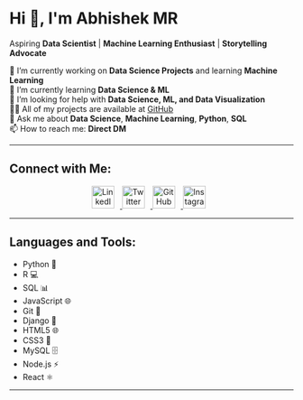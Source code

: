 # Hi 👋, I'm Abhishek MR

Aspiring **Data Scientist** | **Machine Learning Enthusiast** | **Storytelling Advocate**

🔭 I’m currently working on **Data Science Projects** and learning **Machine Learning**  
🌱 I’m currently learning **Data Science & ML**  
🤝 I’m looking for help with **Data Science, ML, and Data Visualization**  
👨‍💻 All of my projects are available at [GitHub](https://github.com/Melavihator)  
💬 Ask me about **Data Science**, **Machine Learning**, **Python**, **SQL**  
📫 How to reach me: **Direct DM**  

---

## Connect with Me:
<div align="center">
  <a href="https://www.linkedin.com/in/abhishekmr24/" target="https://www.linkedin.com/in/abhishekmr24/">
    <img src="https://img.icons8.com/3d-fluency/94/linkedin.png" alt="LinkedIn" width="40" height="40" style="margin-right: 10px;" />
  </a>
  <a href="https://twitter.com/your-twitter-handle" target="https://x.com/Melavihat0r">
    <img src="https://img.icons8.com/fluency/48/twitterx--v1.png" alt="Twitter" width="40" height="40" style="margin-right: 10px;" />
  </a>
  <a href="https://github.com/Melavihator" target="https://github.com/Melavihator">
    <img src="https://img.icons8.com/3d-fluency/94/github.png" alt="GitHub" width="40" height="40" style="margin-right: 10px;" />
  </a>
  <a href="https://www.instagram.com/your-instagram-handle" target="https://www.instagram.com/melavihator">
    <img src="https://img.icons8.com/3d-fluency/94/instagram-new.png" alt="Instagram" width="40" height="40" style="margin-right: 10px;" />
  </a>
</div>

---

## Languages and Tools:
- Python 🐍  
- R 💻  
- SQL 📊  
- JavaScript 🌐  
- Git 🔧  
- Django 🐍  
- HTML5 🌐  
- CSS3 🎨  
- MySQL 🗄️  
- Node.js ⚡  
- React ⚛️  

---

<!---
Melavihator/Melavihator is a ✨ special ✨ repository because its `README.md` (this file) appears on your GitHub profile.
You can click the Preview link to take a look at your changes.
--->
